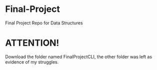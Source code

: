 # Final-Project
 Final Project Repo for Data Structures

# ATTENTION!
 Download the folder named FinalProjectCLI, the other folder was left as evidence of my struggles. 
